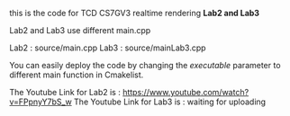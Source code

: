 this is the code for TCD CS7GV3 realtime rendering **Lab2 and Lab3**

Lab2 and Lab3 use different main.cpp

Lab2 : source/main.cpp
Lab3 : source/mainLab3.cpp

You can easily deploy the code by changing the *executable* parameter to different main function in Cmakelist.

The Youtube Link for Lab2 is : https://www.youtube.com/watch?v=FPpnyY7bS_w
The Youtube Link for Lab3 is : waiting for uploading


